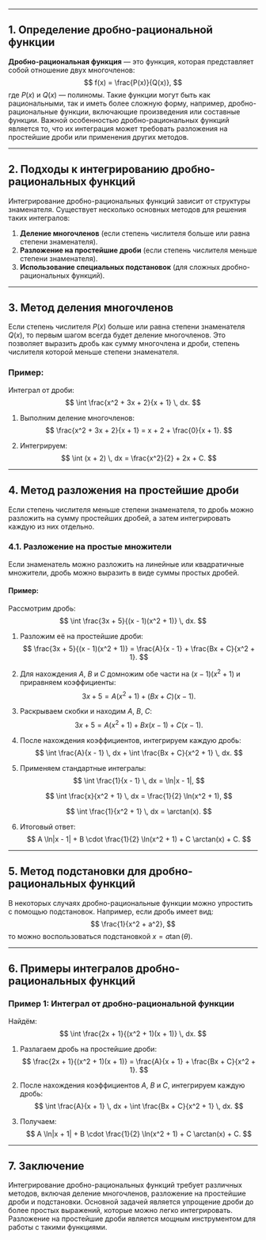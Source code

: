 
---

## 1. Определение дробно-рациональной функции

**Дробно-рациональная функция** — это функция, которая представляет собой отношение двух многочленов:
$$
f(x) = \frac{P(x)}{Q(x)},
$$
где $P(x)$ и $Q(x)$ — полиномы. Такие функции могут быть как рациональными, так и иметь более сложную форму, например, дробно-рациональные функции, включающие произведения или составные функции. Важной особенностью дробно-рациональных функций является то, что их интеграция может требовать разложения на простейшие дроби или применения других методов.

---

## 2. Подходы к интегрированию дробно-рациональных функций

Интегрирование дробно-рациональных функций зависит от структуры знаменателя. Существует несколько основных методов для решения таких интегралов:

1. **Деление многочленов** (если степень числителя больше или равна степени знаменателя).
2. **Разложение на простейшие дроби** (если степень числителя меньше степени знаменателя).
3. **Использование специальных подстановок** (для сложных дробно-рациональных функций).

---

## 3. Метод деления многочленов

Если степень числителя $P(x)$ больше или равна степени знаменателя $Q(x)$, то первым шагом всегда будет деление многочленов. Это позволяет выразить дробь как сумму многочлена и дроби, степень числителя которой меньше степени знаменателя.

### Пример:
Интеграл от дроби:
$$
\int \frac{x^2 + 3x + 2}{x + 1} \, dx.
$$

1. Выполним деление многочленов:
   $$ 
   \frac{x^2 + 3x + 2}{x + 1} = x + 2 + \frac{0}{x + 1}.
   $$

2. Интегрируем:
   $$ 
   \int (x + 2) \, dx = \frac{x^2}{2} + 2x + C.
   $$

---

## 4. Метод разложения на простейшие дроби

Если степень числителя меньше степени знаменателя, то дробь можно разложить на сумму простейших дробей, а затем интегрировать каждую из них отдельно.

### 4.1. Разложение на простые множители

Если знаменатель можно разложить на линейные или квадратичные множители, дробь можно выразить в виде суммы простых дробей.

#### Пример:
Рассмотрим дробь:
$$
\int \frac{3x + 5}{(x - 1)(x^2 + 1)} \, dx.
$$

1. Разложим её на простейшие дроби:
   $$
   \frac{3x + 5}{(x - 1)(x^2 + 1)} = \frac{A}{x - 1} + \frac{Bx + C}{x^2 + 1}.
   $$

2. Для нахождения $A$, $B$ и $C$ домножим обе части на $(x - 1)(x^2 + 1)$ и приравняем коэффициенты:
   $$
   3x + 5 = A(x^2 + 1) + (Bx + C)(x - 1).
   $$

3. Раскрываем скобки и находим $A$, $B$, $C$:
   $$ 
   3x + 5 = A(x^2 + 1) + Bx(x - 1) + C(x - 1).
   $$

4. После нахождения коэффициентов, интегрируем каждую дробь:
   $$ 
   \int \frac{A}{x - 1} \, dx + \int \frac{Bx + C}{x^2 + 1} \, dx.
   $$

5. Применяем стандартные интегралы:
   $$ 
   \int \frac{1}{x - 1} \, dx = \ln|x - 1|,
   $$

   $$ 
   \int \frac{x}{x^2 + 1} \, dx = \frac{1}{2} \ln(x^2 + 1),
   $$

   $$ 
   \int \frac{1}{x^2 + 1} \, dx = \arctan(x).
   $$

6. Итоговый ответ:
   $$ 
   A \ln|x - 1| + B \cdot \frac{1}{2} \ln(x^2 + 1) + C \arctan(x) + C.
   $$

---

## 5. Метод подстановки для дробно-рациональных функций

В некоторых случаях дробно-рациональные функции можно упростить с помощью подстановок. Например, если дробь имеет вид:
$$
\frac{1}{x^2 + a^2},
$$
то можно воспользоваться подстановкой $x = a \tan(\theta)$.

---

## 6. Примеры интегралов дробно-рациональных функций

### Пример 1: Интеграл от дробно-рациональной функции

Найдём:
$$
\int \frac{2x + 1}{(x^2 + 1)(x + 1)} \, dx.
$$

1. Разлагаем дробь на простейшие дроби:
   $$
   \frac{2x + 1}{(x^2 + 1)(x + 1)} = \frac{A}{x + 1} + \frac{Bx + C}{x^2 + 1}.
   $$

2. После нахождения коэффициентов $A$, $B$ и $C$, интегрируем каждую дробь:
   $$ 
   \int \frac{A}{x + 1} \, dx + \int \frac{Bx + C}{x^2 + 1} \, dx.
   $$

3. Получаем:
   $$ 
   A \ln|x + 1| + B \cdot \frac{1}{2} \ln(x^2 + 1) + C \arctan(x) + C.
   $$

---

## 7. Заключение

Интегрирование дробно-рациональных функций требует различных методов, включая деление многочленов, разложение на простейшие дроби и подстановки. Основной задачей является упрощение дроби до более простых выражений, которые можно легко интегрировать. Разложение на простейшие дроби является мощным инструментом для работы с такими функциями.
